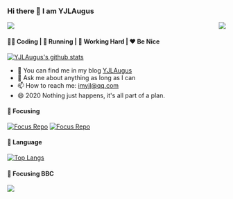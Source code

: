 ### Hi there 👋 I am YJLAugus

<p><img src="https://count.getloli.com/get/@github.readme"></a><img src="https://weather-icon.journeyad.repl.co/@binzhou?v=1" align="right"></p>

####  👨‍💻  Coding  |  :running:  Running  |  :office:  Working Hard  |  :hearts:  Be Nice

[![YJLAugus's github stats](https://github-readme-stats.vercel.app/api?username=YJLAugus&show_icons=true)](https://github.com/anuraghazra/github-readme-stats)


- 👯 You can find me in my blog  [YJLAugus](https://www.cnblogs.com/yjlaugus) 
- 💬 Ask me about anything as long as I can
- 📫 How to reach me: imyjl@qq.com
- 😄 2020 Nothing just happens, it's all part of a plan.


####  :rainbow:  Focusing

[![Focus Repo](https://github-readme-stats.vercel.app/api/pin/?username=YJLAugus&repo=Reinforcement-Learning-Notes)](https://github.com/YJLAugus/Reinforcement-Learning-Notes)
[![Focus Repo](https://github-readme-stats.vercel.app/api/pin/?username=YJLAugus&repo=Inios)](https://github.com/YJLAugus/Inios)

####  :hammer:  Language

[![Top Langs](https://github-readme-stats.vercel.app/api/top-langs/?username=YJLAugus&hide=html,css)](https://github.com/YJLAugus)

####  :sparkling_heart:  Focusing BBC

<a href="https://chat.getloli.com/room/@YJLAugus.github?title=YJLAugus-chatroom"><img src="https://chat.getloli.com/room/@YJLAugus.github/svg?width=600&height=280&limit=20&theme=light&title=YJLAugus@github:%20~&fontSize=13" align="left"></a>
